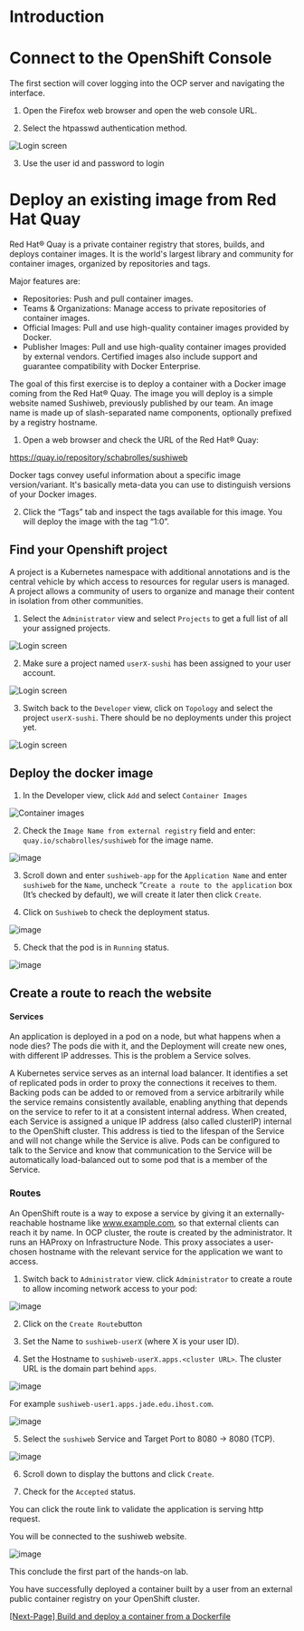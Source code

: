 # Introduction

# Connect to the OpenShift Console

The first section will cover logging into the OCP server and navigating the interface.

1.	Open the Firefox web browser and open the web console URL.

2.	Select the htpasswd authentication method.

![Login screen](images/1.png)

3. Use the user id and password to login

#	Deploy an existing image from Red Hat Quay

Red Hat® Quay is a private container registry that stores, builds, and deploys container images. It is the world's largest library and community for container images, organized by repositories and tags.

Major features are:
*	Repositories: Push and pull container images.
*	Teams & Organizations: Manage access to private repositories of container images.
*	Official Images: Pull and use high-quality container images provided by Docker.
*	Publisher Images: Pull and use high-quality container images provided by external vendors. Certified images also include support and guarantee compatibility with Docker Enterprise.

The goal of this first exercise is to deploy a container with a Docker image coming from the Red Hat® Quay. The image you will deploy is a simple website named Sushiweb, previously published by our team. An image name is made up of slash-separated name components, optionally prefixed by a registry hostname.

1.	Open a web browser and check the URL of the Red Hat® Quay:

https://quay.io/repository/schabrolles/sushiweb

Docker tags convey useful information about a specific image version/variant. It's basically meta-data you can use to distinguish versions of your Docker images.

2.	Click the “Tags” tab and inspect the tags available for this image. You will deploy the image with the tag “1:0”.

##	Find your Openshift project

A project is a Kubernetes namespace with additional annotations and is the central vehicle by which access to resources for regular users is managed. A project allows a community of users to organize and manage their content in isolation from other communities.

1. Select the `Administrator` view and select `Projects` to get a full list of all your assigned projects.

![Login screen](images/2.png)

2. Make sure a project named `userX-sushi` has been assigned to your user account. 

![Login screen](images/3.png)

3. Switch back to the `Developer` view, click on `Topology` and select the project `userX-sushi`. 
   There should be no deployments under this project yet.

![Login screen](images/4.png)

##	Deploy the docker image

1. In the Developer view, click `Add` and select `Container Images`

![Container images](images/5.png)

2. Check the `Image Name from external registry` field and enter: `quay.io/schabrolles/sushiweb` for the image name.

![image](images/6.png)

3. Scroll down and enter `sushiweb-app` for the `Application Name` and enter `sushiweb` for the `Name`, uncheck “`Create a route to the application` box (It’s checked by default), we will create it later then click `Create`.

4. Click on `Sushiweb` to check the deployment status.

![image](images/7.png)

5. Check that the pod is in `Running` status.

![image](images/8.png)

## Create a route to reach the website

#### Services

An application is deployed in a pod on a node, but what happens when a node dies? The pods die with it, and the Deployment will create new ones, with different IP addresses. This is the problem a Service solves.

A Kubernetes service serves as an internal load balancer. It identifies a set of replicated pods in order to proxy the connections it receives to them. Backing pods can be added to or removed from a service arbitrarily while the service remains consistently available, enabling anything that depends on the service to refer to it at a consistent internal address. When created, each Service is assigned a unique IP address (also called clusterIP) internal to the OpenShift cluster. This address is tied to the lifespan of the Service and will not change while the Service is alive. Pods can be configured to talk to the Service and know that communication to the Service will be automatically load-balanced out to some pod that is a member of the Service.

### Routes

An OpenShift route is a way to expose a service by giving it an externally-reachable hostname like www.example.com, so that external clients can reach it by name. In OCP cluster, the route is created by the administrator. It runs an HAProxy on Infrastructure Node. This proxy associates a user-chosen hostname with the relevant service for the application we want to access.

1.	Switch back to `Administrator` view. click `Administrator` to create a route to allow incoming network access to your pod:

![image](images/9.png)

2. Click on the `Create Route`button

3. Set the Name to `sushiweb-userX` (where X is your user ID).

4. Set the Hostname to `sushiweb-userX.apps.<cluster URL>`. The cluster URL is the domain part behind `apps`.


![image](images/10.png)

   For example `sushiweb-user1.apps.jade.edu.ihost.com`.
   
 ![image](images/11.png)

5. Select the `sushiweb` Service and Target Port to 8080 -> 8080 (TCP).

![image](images/12.png)

6. Scroll down to display the buttons and click `Create`.

7. Check for the `Accepted` status.

You can click the route link to validate the application is serving http request.

You will be connected to the sushiweb website.

![image](images/13.png)


This conclude the first part of the hands-on lab.

You have successfully deployed a container built by a user from an external public container registry on your OpenShift cluster.

[\[Next-Page\] Build and deploy a container from a Dockerfile](https://github.com/ibm-garage-mop/lab-guides/blob/master/lab/2-build-container-from-Dockerfile/build-container-from-Dockerfile.md)
